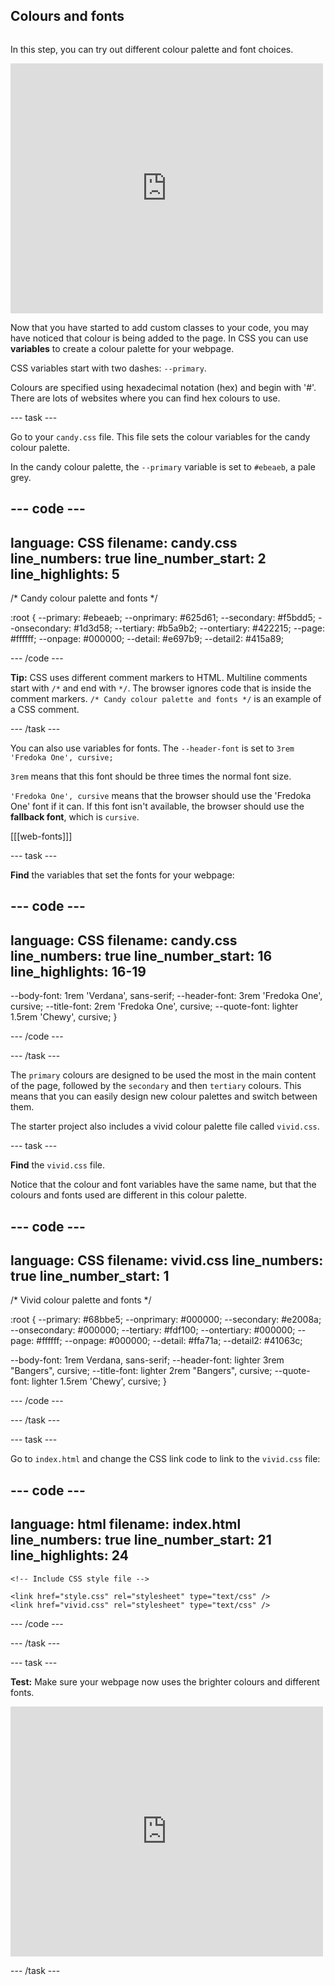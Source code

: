 ## Colours and fonts

<div style="display: flex; flex-wrap: wrap">
<div style="flex-basis: 200px; flex-grow: 1; margin-right: 15px;">

In this step, you can try out different colour palette and font choices.

</div>
<div>
<iframe src="https://trinket.io/embed/html/cff6fa893b?outputOnly=true" width="500" height="400" frameborder="0" marginwidth="0" marginheight="0" allowfullscreen></iframe>
</div>
</div>

Now that you have started to add custom classes to your code, you may have noticed that colour is being added to the page. In CSS you can use **variables** to create a colour palette for your webpage. 

CSS variables start with two dashes: `--primary`. 

Colours are specified using hexadecimal notation (hex) and begin with '#'. There are lots of websites where you can find hex colours to use. 

--- task ---

Go to your `candy.css` file. This file sets the colour variables for the candy colour palette.

In the candy colour palette, the `--primary` variable is set to `#ebeaeb`, a pale grey.

--- code ---
---
language: CSS
filename: candy.css
line_numbers: true
line_number_start: 2
line_highlights: 5
---
/* Candy colour palette and fonts */

:root {
  --primary: #ebeaeb;
  --onprimary: #625d61;
  --secondary: #f5bdd5;
  --onsecondary: #1d3d58;
  --tertiary: #b5a9b2;
  --ontertiary: #422215;
  --page: #ffffff;
  --onpage: #000000;
  --detail: #e697b9;
  --detail2: #415a89;

--- /code ---

**Tip:** CSS uses different comment markers to HTML. Multiline comments start with `/*` and end with `*/`. The browser ignores code that is inside the comment markers. `/* Candy colour palette and fonts */` is an example of a CSS comment.

--- /task ---

You can also use variables for fonts. The `--header-font` is set to `3rem 'Fredoka One', cursive;`

`3rem` means that this font should be three times the normal font size. 

`'Fredoka One', cursive` means that the browser should use the 'Fredoka One' font if it can. If this font isn't available, the browser should use the **fallback font**, which is `cursive`. 

[[[web-fonts]]]

--- task ---

**Find** the variables that set the fonts for your webpage:

--- code ---
---
language: CSS
filename: candy.css
line_numbers: true
line_number_start: 16
line_highlights: 16-19
---

  --body-font: 1rem 'Verdana', sans-serif;
  --header-font: 3rem 'Fredoka One', cursive;
  --title-font: 2rem 'Fredoka One', cursive;
  --quote-font: lighter 1.5rem 'Chewy', cursive;
}

--- /code ---

--- /task ---

The `primary` colours are designed to be used the most in the main content of the page, followed by the `secondary` and then `tertiary` colours. This means that you can easily design new colour palettes and switch between them. 

The starter project also includes a vivid colour palette file called `vivid.css`. 

--- task ---

**Find** the `vivid.css` file. 

Notice that the colour and font variables have the same name, but that the colours and fonts used are different in this colour palette. 

--- code ---
---
language: CSS
filename: vivid.css
line_numbers: true
line_number_start: 1
---

/* Vivid colour palette and fonts */

:root {
  --primary: #68bbe5;
  --onprimary: #000000;
  --secondary: #e2008a;
  --onsecondary: #000000;
  --tertiary: #fdf100;
  --ontertiary: #000000;
  --page: #ffffff;
  --onpage: #000000;
  --detail: #ffa71a;
  --detail2: #41063c;

  --body-font: 1rem Verdana, sans-serif;
  --header-font: lighter 3rem "Bangers", cursive;
  --title-font: lighter 2rem "Bangers", cursive;
  --quote-font: lighter 1.5rem 'Chewy', cursive;
} 

--- /code ---

--- /task ---

--- task ---

Go to `index.html` and change the CSS link code to link to the `vivid.css` file: 

--- code ---
---
language: html
filename: index.html
line_numbers: true
line_number_start: 21
line_highlights: 24
---   
    <!-- Include CSS style file -->

    <link href="style.css" rel="stylesheet" type="text/css" />
    <link href="vivid.css" rel="stylesheet" type="text/css" />

--- /code ---

--- /task ---

--- task ---

**Test:** Make sure your webpage now uses the brighter colours and different fonts. 

<iframe src="https://trinket.io/embed/html/cff6fa893b?outputOnly=true" width="500" height="400" frameborder="0" marginwidth="0" marginheight="0" allowfullscreen></iframe>

--- /task ---
